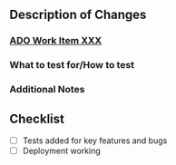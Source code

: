 ## Description of Changes

### [ADO Work Item XXX](https://dev.azure.com/VP-BD/DECD/_workitems/edit/XXX)

### What to test for/How to test

### Additional Notes

## Checklist

- [ ] Tests added for key features and bugs
- [ ] Deployment working

